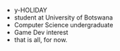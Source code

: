 - y-HOLIDAY
- student at University of Botswana
- Computer Science undergraduate
- Game Dev interest
- that is all, for now.
